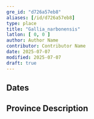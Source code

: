 ```yaml
---
gre_id: "d726a57eb8"
aliases: [/id/d726a57eb8]
type: place
title: "Gallia_narbonensis"
latlon: [ 0, 0 ]
author: Author Name
contributor: Contributor Name
date: 2025-07-07
modified: 2025-07-07
draft: true
---
```


## Dates
<!-- For now, include dates exactly as written in the document. We will revisit the question of date formatting once more data have been collected.  If no date, use "unspecified" -->

## Province Description
<!-- This is the main text describing the province -->

<!--
## Maps
{{< image file="filename.jpg" caption="" credit="" alt="" >}}
-->

<!--
## Plans
{{< image file="filename.jpg" caption="" credit="" alt="" >}}
-->

<!--
## Images
{{< image file="filename.jpg" caption="" credit="" alt="" >}}
-->

<!--
## Bibliography
- BIB_ENTRY [(worldcat)](WORLDCAT_LINK_URL)
-->

<!--
## Keywords
- {{< keyword "Example keyword" >}}
-->

<!--
## Places
places containing this garden will be listed automatically
- {{< id vocab="Pleiades" id="" name="" >}}
- {{< id vocab="TGN" id="" name="" >}}
-->
